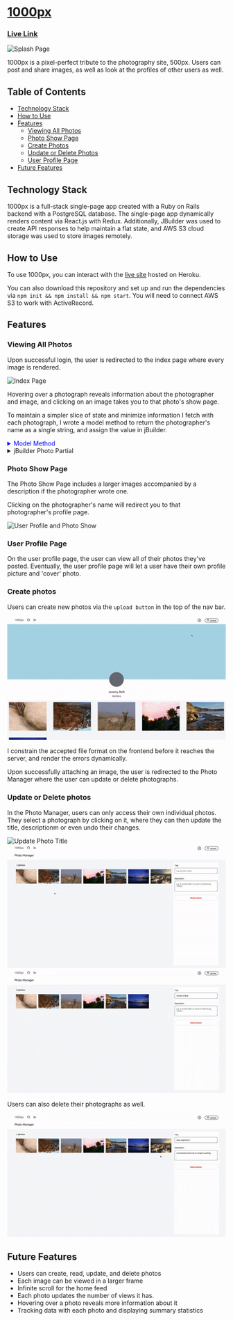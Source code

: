 # [1000px](https://asd-1000pix.herokuapp.com/)

### [Live Link](https://asd-1000pix.herokuapp.com/)

![Splash Page](readme_assets/splash.gif)

1000px is a pixel-perfect tribute to the photography site, 500px. Users can post and share images, as well as look at the profiles of other users as well.

## Table of Contents

  - [Technology Stack](#Technology-Stack)
  - [How to Use](#How-to-Use)
  - [Features](#Features)
    * [Viewing All Photos](#Viewing-All-Photos)
    * [Photo Show Page](#Photo-Show-Page)
    * [Create Photos](#Create-Photos)
    * [Update or Delete Photos](#Update-or-Delete-Photos)
    * [User Profile Page](#User-Profile-Page)
  - [Future Features](#Future-Features)

## Technology Stack

  1000px is a full-stack single-page app created with a Ruby on Rails backend with a PostgreSQL database. The single-page app dynamically renders content via React.js with Redux. Additionally, JBuilder was used to create API responses to help maintain a flat state, and AWS S3 cloud storage was used to store images remotely.

## How to Use

  To use 1000px, you can interact with the [live site](https://asd-1000pix.herokuapp.com/) hosted on Heroku. 
  
  You can also download this repository and set up and run the dependencies via `npm init && npm install && npm start`. You will need to connect AWS S3 to work with ActiveRecord.

## Features

### Viewing All Photos

  Upon successful login, the user is redirected to the index page where every image is rendered.

  ![Index Page](readme_assets/index.gif)

  Hovering over a photograph reveals information about the photographer and image, and clicking on an image takes you to that photo's show page.

  To maintain a simpler slice of state and minimize information I fetch with each photograph, I wrote a model method to return the photographer's name as a single string, and assign the value in jBuilder.
  
  
<details>
  <summary style="color: blue" >Model Method</summary>
    
  ```rb
    def photographer
      "#{user.first_name} #{user.last_name}"
    end
  ```
  
</details>

<details>
  <summary>jBuilder Photo Partial</summary>

```rb
  json.set! :photographer, photo.photographer
```

</details>

### Photo Show Page

  The Photo Show Page includes a larger images accompanied by a description if the photographer wrote one.


  Clicking on the photographer's name will redirect you to that photographer's profile page.

  ![User Profile and Photo Show](readme_assets/user_prof.gif)

### User Profile Page

  On the user profile page, the user can view all of their photos they've posted. Eventually, the user profile page will let a user have their own profile picture and 'cover' photo.

### Create photos

  Users can create new photos via the `upload button` in the top of the nav bar. 

  ![Photo Create](readme_assets/photo_create.gif)

  I constrain the accepted file format on the frontend before it reaches the server, and render the errors dynamically.

  Upon successfully attaching an image, the user is redirected to the Photo Manager where the user can update or delete photographs.

### Update or Delete photos

  In the Photo Manager, users can only access their own individual photos. They select a photograph by clicking on it, where they can then update the title, descriptionm or even undo their changes. 


  ![Update Photo Title](readme_assets/update_title.gif)
  ![Update Photo Description](readme_assets/update_description.gif)
  ![Undo Photo Update](readme_assets/update_undo.gif)

  Users can also delete their photographs as well.

  ![Delete Photo](readme_assets/delete_photo.gif)


## Future Features

  * Users can create, read, update, and delete photos
  * Each image can be viewed in a larger frame
  * Infinite scroll for the home feed 
  * Each photo updates the number of views it has.
  * Hovering over a photo reveals more information about it
  * Tracking data with each photo and displaying summary statistics

